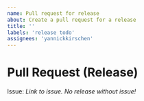 ```yaml
---
name: Pull request for release
about: Create a pull request for a release
title: ''
labels: 'release todo'
assignees: 'yannickkirschen'
---
```


# Pull Request (Release)

Issue: *Link to issue. No release without issue!*
